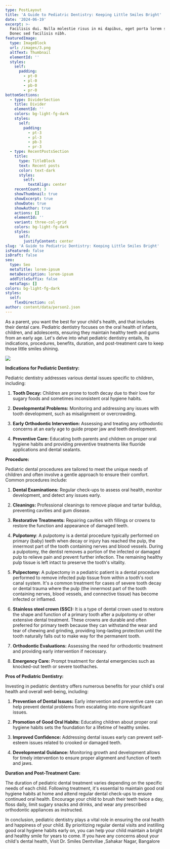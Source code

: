 ```yaml
---
type: PostLayout
title: 'A Guide to Pediatric Dentistry: Keeping Little Smiles Bright'
date: '2024-06-19'
excerpt: >-
  Facilisis dui. Nulla molestie risus in mi dapibus, eget porta lorem semper.
  Donec sed facilisis nibh.
featuredImage:
  type: ImageBlock
  url: /images/3.png
  altText: Thumbnail
  elementId: ''
  styles:
    self:
      padding:
        - pt-0
        - pl-0
        - pb-0
        - pr-0
bottomSections:
  - type: DividerSection
    title: Divider
    elementId: ''
    colors: bg-light-fg-dark
    styles:
      self:
        padding:
          - pt-3
          - pl-3
          - pb-3
          - pr-3
  - type: RecentPostsSection
    title:
      type: TitleBlock
      text: Recent posts
      color: text-dark
      styles:
        self:
          textAlign: center
    recentCount: 3
    showThumbnail: true
    showExcerpt: true
    showDate: true
    showAuthor: true
    actions: []
    elementId: ''
    variant: three-col-grid
    colors: bg-light-fg-dark
    styles:
      self:
        justifyContent: center
slug: 'A Guide to Pediatric Dentistry: Keeping Little Smiles Bright'
isFeatured: false
isDraft: false
seo:
  type: Seo
  metaTitle: lorem-ipsum
  metaDescription: lorem-ipsum
  addTitleSuffix: false
  metaTags: []
colors: bg-light-fg-dark
styles:
  self:
    flexDirection: col
author: content/data/person2.json
---
```

As a parent, you want the best for your child's health, and that includes their dental care. Pediatric dentistry focuses on the oral health of infants, children, and adolescents, ensuring they maintain healthy teeth and gums from an early age. Let's delve into what pediatric dentistry entails, its indications, procedures, benefits, duration, and post-treatment care to keep those little smiles shining.

![](/images/84.png)

**Indications for Pediatric Dentistry:**

Pediatric dentistry addresses various dental issues specific to children, including:

1.  **Tooth Decay:** Children are prone to tooth decay due to their love for sugary foods and sometimes inconsistent oral hygiene habits.

2.  **Developmental Problems:** Monitoring and addressing any issues with tooth development, such as misalignment or overcrowding.

3.  **Early Orthodontic Intervention:** Assessing and treating any orthodontic concerns at an early age to guide proper jaw and teeth development.

4.  **Preventive Care:** Educating both parents and children on proper oral hygiene habits and providing preventive treatments like fluoride applications and dental sealants.

**Procedure:**

Pediatric dental procedures are tailored to meet the unique needs of children and often involve a gentle approach to ensure their comfort. Common procedures include:

1.  **Dental Examinations:** Regular check-ups to assess oral health, monitor development, and detect any issues early.

2.  **Cleanings:** Professional cleanings to remove plaque and tartar buildup, preventing cavities and gum disease.

3.  **Restorative Treatments:** Repairing cavities with fillings or crowns to restore the function and appearance of damaged teeth.

4.  **Pulpotomy**: A pulpotomy is a dental procedure typically performed on primary (baby) teeth when decay or injury has reached the pulp, the innermost part of the tooth containing nerves and blood vessels. During a pulpotomy, the dentist removes a portion of the infected or damaged pulp to relieve pain and prevent further infection. The remaining healthy pulp tissue is left intact to preserve the tooth's vitality.

5.  **Pulpectomy:** A pulpectomy in a pediatric patient is a dental procedure performed to remove infected pulp tissue from within a tooth's root canal system. It's a common treatment for cases of severe tooth decay or dental trauma where the pulp (the innermost part of the tooth containing nerves, blood vessels, and connective tissue) has become infected or inflamed.

6.  **Stainless steel crown (SSC):** It is a type of dental crown used to restore the shape and function of a primary tooth after a pulpotomy or other extensive dental treatment. These crowns are durable and often preferred for primary teeth because they can withstand the wear and tear of chewing and grinding, providing long-lasting protection until the tooth naturally falls out to make way for the permanent tooth.

7.  **Orthodontic Evaluations:** Assessing the need for orthodontic treatment and providing early intervention if necessary.

8.  **Emergency Care:** Prompt treatment for dental emergencies such as knocked-out teeth or severe toothaches.

**Pros of Pediatric Dentistry:**

Investing in pediatric dentistry offers numerous benefits for your child's oral health and overall well-being, including:

1.  **Prevention of Dental Issues:** Early intervention and preventive care can help prevent dental problems from escalating into more significant issues.

2.  **Promotion of Good Oral Habits:** Educating children about proper oral hygiene habits sets the foundation for a lifetime of healthy smiles.

3.  **Improved Confidence:** Addressing dental issues early can prevent self-esteem issues related to crooked or damaged teeth.

4.  **Developmental Guidance:** Monitoring growth and development allows for timely intervention to ensure proper alignment and function of teeth and jaws.

**Duration and Post-Treatment Care:**

The duration of pediatric dental treatment varies depending on the specific needs of each child. Following treatment, it's essential to maintain good oral hygiene habits at home and attend regular dental check-ups to ensure continued oral health. Encourage your child to brush their teeth twice a day, floss daily, limit sugary snacks and drinks, and wear any prescribed orthodontic appliances as instructed.

In conclusion, pediatric dentistry plays a vital role in ensuring the oral health and happiness of your child. By prioritizing regular dental visits and instilling good oral hygiene habits early on, you can help your child maintain a bright and healthy smile for years to come. If you have any concerns about your child's dental health, Visit Dr. Smiles Dentvillae ,Sahakar Nagar, Bangalore
